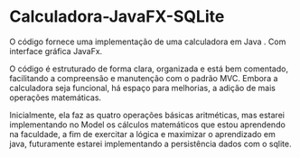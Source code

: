 # Calculadora-JavaFX-SQLite

O código fornece uma implementação de uma calculadora em Java . Com interface gráfica JavaFx.

O código é estruturado de forma clara, organizada e está bem comentado, facilitando a compreensão e manutenção com o padrão MVC.
Embora a calculadora seja funcional, há espaço para melhorias, a adição de mais operações matemáticas.

Inicialmente, ela faz as quatro operações básicas aritméticas, mas estarei implementando no Model os cálculos matemáticos que estou aprendendo na faculdade, a fim de exercitar a lógica e maximizar o aprendizado em java, futuramente estarei implementando a persistência dados com o sqlite.
